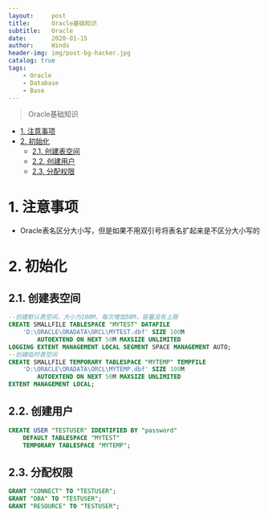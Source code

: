 ```yaml
---
layout:     post
title:      Oracle基础知识
subtitle:   Oracle
date:       2020-01-15
author:     Winds
header-img: img/post-bg-hacker.jpg
catalog: true
tags:
    - Oracle
    - Database
    - Base
---
```


>Oracle基础知识

<!-- TOC -->

- [1. 注意事项](#1-注意事项)
- [2. 初始化](#2-初始化)
    - [2.1. 创建表空间](#21-创建表空间)
    - [2.2. 创建用户](#22-创建用户)
    - [2.3. 分配权限](#23-分配权限)

<!-- /TOC -->

# 1. 注意事项
* Oracle表名区分大小写，但是如果不用双引号将表名扩起来是不区分大小写的

# 2. 初始化

## 2.1. 创建表空间

```sql
--创建默认表空间，大小为100M，每次增加50M，容量没有上限
CREATE SMALLFILE TABLESPACE "MYTEST" DATAFILE
    'D:\ORACLE\ORADATA\ORCL\MYTEST.dbf' SIZE 100M
        AUTOEXTEND ON NEXT 50M MAXSIZE UNLIMITED
LOGGING EXTENT MANAGEMENT LOCAL SEGMENT SPACE MANAGEMENT AUTO;
--创建临时表空间
CREATE SMALLFILE TEMPORARY TABLESPACE "MYTEMP" TEMPFILE
    'D:\ORACLE\ORADATA\ORCL\MYTEMP.dbf' SIZE 100M
        AUTOEXTEND ON NEXT 50M MAXSIZE UNLIMITED
EXTENT MANAGEMENT LOCAL;
```

## 2.2. 创建用户

```sql
CREATE USER "TESTUSER" IDENTIFIED BY "password"
    DEFAULT TABLESPACE "MYTEST"
    TEMPORARY TABLESPACE "MYTEMP";
```

## 2.3. 分配权限

```sql
GRANT "CONNECT" TO "TESTUSER";
GRANT "DBA" TO "TESTUSER";
GRANT "RESOURCE" TO "TESTUSER";
```